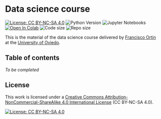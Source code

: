 # Data science course

[![License: CC BY-NC-SA 4.0](https://img.shields.io/badge/License-CC%20BY--NC--SA%204.0-lightgrey.svg)](https://creativecommons.org/licenses/by-nc-sa/4.0/)
![Python Version](https://img.shields.io/badge/python-3.11%2B-blue)
![Jupyter Notebooks](https://img.shields.io/badge/Jupyter-Notebook-orange)
[![Open In Colab](https://colab.research.google.com/assets/colab-badge.svg)]()
<img alt="Code size" src="https://img.shields.io/github/languages/code-size/francisco-ortin/data-science-course">
<img alt="Repo size" src="https://img.shields.io/github/repo-size/francisco-ortin/data-science-course">

This is the material of the data science course delivered by [Francisco Ortin](https://www.reflection.uniovi.es/ortin/) 
at the [University of Oviedo](https://www.uniovi.es).

## Table of contents

*To be completed*

## License

This work is licensed under a [Creative Commons Attribution-NonCommercial-ShareAlike 4.0 International License](LICENSE) (CC BY-NC-SA 4.0).

[![License: CC BY-NC-SA 4.0](https://mirrors.creativecommons.org/presskit/buttons/88x31/svg/by-nc-sa.svg)](LICENSE)
